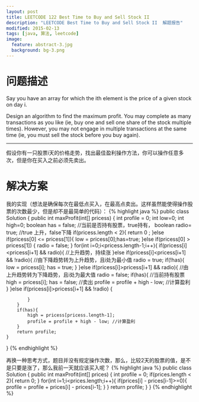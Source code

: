 ```yaml
---
layout: post
title: LEETCODE 122 Best Time to Buy and Sell Stock II
description: "LEETCODE Best Time to Buy and Sell Stock II  解题报告"
modified: 2015-02-13
tags: [java, 算法, leetcode]
image:
  feature: abstract-3.jpg
  background: bg-3.png
---
```


# 问题描述

Say you have an array for which the ith element is the price of a given stock on day i.

Design an algorithm to find the maximum profit. You may complete as many transactions as you like (ie, buy one and sell one share of the stock multiple times). However, you may not engage in multiple transactions at the same time (ie, you must sell the stock before you buy again).

---

假设你有一只股票i天的价格走势，找出最佳盈利操作方法，你可以操作任意多次，但是你在买入之前必须先卖出。

<!--more-->

# 解决方案

我的实现（想法是确保每次在最低点买入，在最高点卖出。这样虽然能使得操作股票的次数最少，但是却不是最简单的代码）：
{% highlight java %}
public class Solution {
    public int maxProfit(int[] pricess) {
        int profile = 0;
        int low=0;
        int high=0;
        boolean has = false; //当前是否持有股票，true持有，
        boolean radio= true; //true 上升，false下降
        if(pricess.length < 2){
            return 0 ;
        }else if(pricess[0] <= pricess[1]){
            low = pricess[0];has=true;
        }else if(pricess[0] > pricess[1]) {
            radio = false;
        }
        for(int i=0;i<pricess.length-1;i++){
            if(pricess[i]<pricess[i+1] && radio){ //上升趋势，持续涨
            }else if(pricess[i]<pricess[i+1] && !radio){ //由下降趋势转为上升趋势，且i处为最小值
                radio = true;
                if(!has){
                    low = pricess[i];
                    has = true;
                }
            }else if(pricess[i]>pricess[i+1] && radio){ //由上升趋势转为下降趋势，且i处为最大值
                radio = false;
                if(has){ //当前持有股票
                    high = pricess[i];
                    has = false; //卖出
                    profile = profile + high - low; //计算盈利
                }
            }else if(pricess[i]>pricess[i+1] && !radio) {

            }
        }
        if(has){
            high = pricess[pricess.length-1];
            profile = profile + high - low; //计算盈利
        }
        return profile;
    }
}
{% endhighlight %}

再换一种思考方式，题目并没有规定操作次数，那么，比较2天的股票的值，是不是只要是涨了，那么我前一天就应该买入呢？
{% highlight java %}
public class Solution {
    public int maxProfit(int[] prices) {
        int profile = 0;
        if(prices.length < 2){
            return 0;
        }
        for(int i=1;i<prices.length;i++){
            if(prices[i] - prices[i-1]>=0){
                profile = profile + prices[i] - prices[i-1];
            }
        }
        return profile;
    }
}
{% endhighlight %}